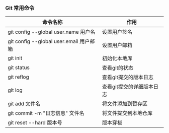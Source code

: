 ### Git 常用命令
| 命令名称 | 作用 |
| ---     |  --- |
|git config --global user.name 用户名| 设置用户签名|
|git config --global user.email 用户邮箱| 设置用户邮箱 |
|git init | 初始化本地库 |
|git status| 查看git的状态 |
|git reflog| 查看git提交的版本日志|
|git log|查看git提交的详细版本日志|
|git add 文件名| 将文件添加到暂存区|
|git commit -m "日志信息" 文件名| 将文件提交到本地仓库|
|git reset --hard 版本号|版本穿梭|


